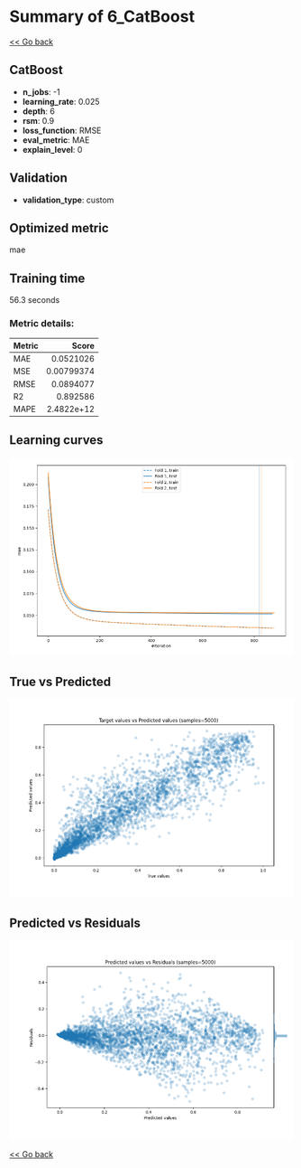 # Summary of 6_CatBoost

[<< Go back](../README.md)


## CatBoost
- **n_jobs**: -1
- **learning_rate**: 0.025
- **depth**: 6
- **rsm**: 0.9
- **loss_function**: RMSE
- **eval_metric**: MAE
- **explain_level**: 0

## Validation
 - **validation_type**: custom

## Optimized metric
mae

## Training time

56.3 seconds

### Metric details:
| Metric   |      Score |
|:---------|-----------:|
| MAE      | 0.0521026  |
| MSE      | 0.00799374 |
| RMSE     | 0.0894077  |
| R2       | 0.892586   |
| MAPE     | 2.4822e+12 |



## Learning curves
![Learning curves](learning_curves.png)
## True vs Predicted

![True vs Predicted](true_vs_predicted.png)


## Predicted vs Residuals

![Predicted vs Residuals](predicted_vs_residuals.png)



[<< Go back](../README.md)
